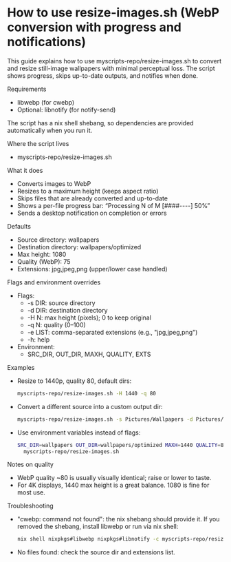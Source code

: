 # How to use resize-images.sh (WebP conversion with progress and notifications)

This guide explains how to use myscripts-repo/resize-images.sh to convert and resize still-image wallpapers with minimal perceptual loss. The script shows progress, skips up-to-date outputs, and notifies when done.

Requirements
- libwebp (for cwebp)
- Optional: libnotify (for notify-send)

The script has a nix shell shebang, so dependencies are provided automatically when you run it.

Where the script lives
- myscripts-repo/resize-images.sh

What it does
- Converts images to WebP
- Resizes to a maximum height (keeps aspect ratio)
- Skips files that are already converted and up-to-date
- Shows a per-file progress bar: “Processing N of M [####----] 50%”
- Sends a desktop notification on completion or errors

Defaults
- Source directory: wallpapers
- Destination directory: wallpapers/optimized
- Max height: 1080
- Quality (WebP): 75
- Extensions: jpg,jpeg,png (upper/lower case handled)

Flags and environment overrides
- Flags:
  - -s DIR: source directory
  - -d DIR: destination directory
  - -H N: max height (pixels); 0 to keep original
  - -q N: quality (0–100)
  - -e LIST: comma-separated extensions (e.g., "jpg,jpeg,png")
  - -h: help
- Environment:
  - SRC_DIR, OUT_DIR, MAXH, QUALITY, EXTS

Examples
- Resize to 1440p, quality 80, default dirs:
  ```bash path=null start=null
  myscripts-repo/resize-images.sh -H 1440 -q 80
  ```
- Convert a different source into a custom output dir:
  ```bash path=null start=null
  myscripts-repo/resize-images.sh -s Pictures/Wallpapers -d Pictures/Wallpapers/optimized
  ```
- Use environment variables instead of flags:
  ```bash path=null start=null
  SRC_DIR=wallpapers OUT_DIR=wallpapers/optimized MAXH=1440 QUALITY=80 \
    myscripts-repo/resize-images.sh
  ```

Notes on quality
- WebP quality ~80 is usually visually identical; raise or lower to taste.
- For 4K displays, 1440 max height is a great balance. 1080 is fine for most use.

Troubleshooting
- "cwebp: command not found": the nix shebang should provide it. If you removed the shebang, install libwebp or run via nix shell:
  ```bash path=null start=null
  nix shell nixpkgs#libwebp nixpkgs#libnotify -c myscripts-repo/resize-images.sh
  ```
- No files found: check the source dir and extensions list.

